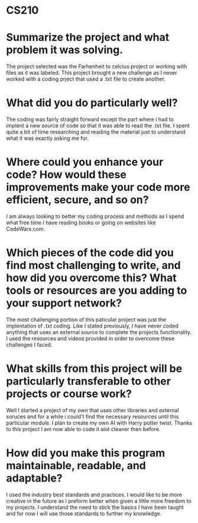 # CS210
# Summarize the project and what problem it was solving.
The project selected was the Farhenheit to celcius project or working with files as it was labeled. This project brought a new challenge as I never worked with a coding prject that used a .txt file to
create another. 

# What did you do particularly well?
The coding was fairly straight forward except the part where i had to implent a new source of code so that it was able to read the .txt file. I spent 
quite a bit of time researching and reading the material just to understand what it was exactly asking me for.

# Where could you enhance your code? How would these improvements make your code more efficient, secure, and so on?
I am always looking to better my coding process and methods as I spend what free time I have reading books or going on websites like CodeWars.com.

# Which pieces of the code did you find most challenging to write, and how did you overcome this? What tools or resources are you adding to your support network?
The most challenging portion of this paticular project was just the implentation of .txt coding. Like I stated previously, I have never coded anything that uses an external source to
complete the projects functionality. I used the resources and videos provided in order to overcome these challenges I faced.

# What skills from this project will be particularly transferable to other projects or course work?
Well I started a project of my own that uses other libraries and external soruces and for a while i could't find the necessary resources until this particular module. I plan to create my own AI with 
Harry potter twist. Thanks to this project I am now able to code it alot cleaner then before.

# How did you make this program maintainable, readable, and adaptable?
I used the industry best standards and practices. I would like to be more creative in the future as I preform better when given a little more freedom to my projects. I understand the need to stick 
the basics I have been taught and for now I will use those standards to further my knowledge.
